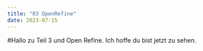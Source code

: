 ```yaml
---
title: "03 OpenRefine"
date: 2023-07-15
---
```

#Hallo zu Teil 3 und Open Refine. Ich hoffe du bist jetzt zu sehen.
